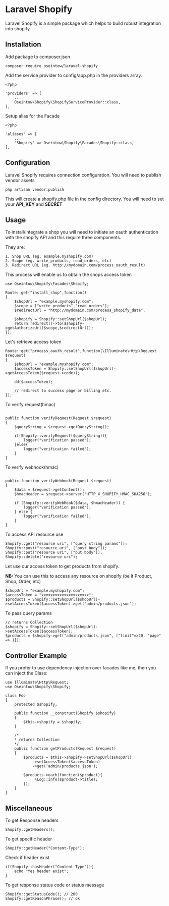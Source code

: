 # Laravel Shopify

Laravel Shopify is a simple package which helps to build robust integration into shopify.

## Installation

Add package to composer.json

    composer require oseintow/laravel-shopify

Add the service provider to config/app.php in the providers array.

```php5
<?php

'providers' => [
    ...
    Oseintow\Shopify\ShopifyServiceProvider::class,
],
```

Setup alias for the Facade

```php5
<?php

'aliases' => [
    ...
    'Shopify' => Oseintow\Shopify\Facades\Shopify::class,
],
```

## Configuration

Laravel Shopify requires connection configuration. You will need to publish vendor assets

    php artisan vendor:publish

This will create a shopify.php file in the config directory. You will need to set your **API_KEY** and **SECRET**

## Usage

To install/integrate a shop you will need to initiate an oauth authentication with the shopify API and this require three components.

They are:

    1. Shop URL (eg. example.myshopify.com)
    2. Scope (eg. write_products, read_orders, etc)
    3. Redirect URL (eg. http://mydomain.com/process_oauth_result)

This process will enable us to obtain the shops access token

```php5
use Oseintow\Shopify\Facades\Shopify;

Route::get("install_shop",function()
{
    $shopUrl = "example.myshopify.com";
    $scope = ["write_products","read_orders"];
    $redirectUrl = "http://mydomain.com/process_shopify_data";

    $shopify = Shopify::setShopUrl($shopUrl);
    return redirect()->to($shopify->getAuthorizeUrl($scope,$redirectUrl));
});
```

Let's retrieve access token

```php5
Route::get("process_oauth_result",function(\Illuminate\Http\Request $request)
{
    $shopUrl = "example.myshopify.com";
    $accessToken = Shopify::setShopUrl($shopUrl)->getAccessToken($request->code));

    dd($accessToken);
    
    // redirect to success page or billing etc.
});
```

To verify request(hmac)

```php5

public function verifyRequest(Request $request)
{
    $queryString = $request->getQueryString();

    if(Shopify::verifyRequest($queryString)){
        logger("verification passed");
    }else{
        logger("verification failed");
    }
}

```

To verify webhook(hmac)

```php5

public function verifyWebhook(Request $request)
{
    $data = $request->getContent();
    $hmacHeader = $request->server('HTTP_X_SHOPIFY_HMAC_SHA256');

    if (Shopify::verifyWebHook($data, $hmacHeader)) {
        logger("verification passed");
    } else {
        logger("verification failed");
    }
}

```

To access API resource use

```php5
Shopify::get("resource uri", ["query string params"]);
Shopify::post("resource uri", ["post body"]);
Shopify::put("resource uri", ["put body"]);
Shopify::delete("resource uri");
```

Let use our access token to get products from shopify.

**NB:** You can use this to access any resource on shopify (be it Product, Shop, Order, etc)

```php5
$shopUrl = "example.myshopify.com";
$accessToken = "xxxxxxxxxxxxxxxxxxxxx";
$products = Shopify::setShopUrl($shopUrl)->setAccessToken($accessToken)->get("admin/products.json");
```

To pass query params

```php5
// returns Collection
$shopify = Shopify::setShopUrl($shopUrl)->setAccessToken($accessToken);
$products = $shopify->get("admin/products.json", ["limit"=>20, "page" => 1]);
```

## Controller Example

If you prefer to use dependency injection over facades like me, then you can inject the Class:

```php5
use Illuminate\Http\Request;
use Oseintow\Shopify\Shopify;

class Foo
{
    protected $shopify;

    public function __construct(Shopify $shopify)
    {
        $this->shopify = $shopify;
    }

    /*
    * returns Collection
    */
    public function getProducts(Request $request)
    {
        $products = $this->shopify->setShopUrl($shopUrl)
            ->setAccessToken($accessToken)
            ->get('admin/products.json');

        $products->each(function($product){
             \Log::info($product->title);
        });
    }
}
```

## Miscellaneous

To get Response headers

```php5
Shopify::getHeaders();
```

To get specific header
```php5
Shopify::getHeader("Content-Type");
```

Check if header exist
```php5
if(Shopify::hasHeader("Content-Type")){
    echo "Yes header exist";
}
```

To get response status code or status message
```php5
Shopify::getStatusCode(); // 200
Shopify::getReasonPhrase(); // ok
```














